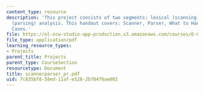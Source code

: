 ```yaml
---
content_type: resource
description: 'This project consists of two segments: lexical (scanning) and syntactic
  (parsing) analysis. This handout covers: Scanner, Parser, What to Hand In, and Test
  Cases.'
file: https://ol-ocw-studio-app-production.s3.amazonaws.com/courses/6-035-computer-language-engineering-sma-5502-fall-2005/7c835bf858ed11afe5282b78476ae002_scannerparser_pr.pdf
file_type: application/pdf
learning_resource_types:
- Projects
parent_title: Projects
parent_type: CourseSection
resourcetype: Document
title: scannerparser_pr.pdf
uid: 7c835bf8-58ed-11af-e528-2b78476ae002
---
```

